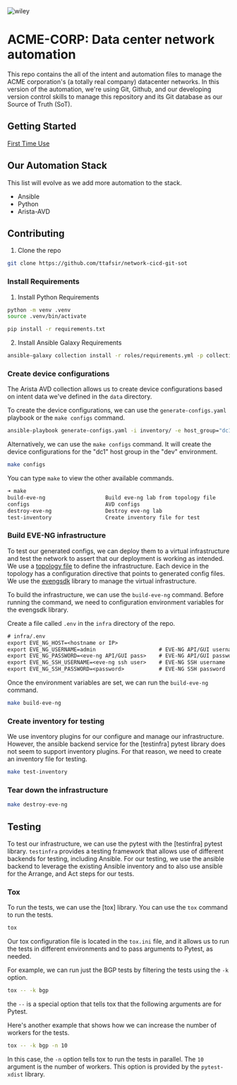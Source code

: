 <img src="https://user-images.githubusercontent.com/7189920/161707065-4bd60ae3-47f0-4426-92fe-1e07dd983897.png" alt="wiley" />

# ACME-CORP: Data center network automation

This repo contains the all of the intent and automation files to manage the ACME corporation's (a totally real company) datacenter networks. In this version of the automation, we're using Git, Github, and our developing version control skills to manage this repository and its Git database as our Source of Truth (SoT).

## Getting Started

[First Time Use](docs/first_time_use.md)

## Our Automation Stack

This list will evolve as we add more automation to the stack.

* Ansible
* Python
* Arista-AVD


## Contributing

1. Clone the repo

```sh
git clone https://github.com/ttafsir/network-cicd-git-sot
```

### Install Requirements

1. Install Python Requirements

```sh
python -m venv .venv
source .venv/bin/activate
```

```sh
pip install -r requirements.txt
```

2. Install Ansible Galaxy Requirements

```sh
ansible-galaxy collection install -r roles/requirements.yml -p collections
```


### Create device configurations

The Arista AVD collection allows us to create device configurations based on intent data we've defined in the `data` directory.

To create the device configurations, we can use the `generate-configs.yaml` playbook or the `make configs` command.

```sh
ansible-playbook generate-configs.yaml -i inventory/ -e host_group="dc1:&env_dev"
```

Alternatively, we can use the `make configs` command. It will create the device configurations for the "dc1" host group in the "dev" environment.

```sh
make configs
```

You can type `make` to view the other available commands.

```sh
➜ make
build-eve-ng                   Build eve-ng lab from topology file
configs                        AVD configs
destroy-eve-ng                 Destroy eve-ng lab
test-inventory                 Create inventory file for test
```

### Build EVE-NG infrastructure

To test our generated configs, we can deploy them to a virtual infrastructure and test the network to assert that our deployment is working as intended. We use a [topology file](infra/eve-ng-fabric-topology.yml) to define the infrastructure. Each device in the topology has a configuration directive that points to generated config files. We use the [evengsdk](www.github/ttafsir/evengsdk) library to manage the virtual infrastructure.

To build the infrastructure, we can use the `build-eve-ng` command. Before running the command, we need to configuration environment variables for the evengsdk library.

Create a file called `.env` in the `infra` directory of the repo.

```txt
# infra/.env
export EVE_NG_HOST=<hostname or IP>
export EVE_NG_USERNAME=admin                    # EVE-NG API/GUI username
export EVE_NG_PASSWORD=<eve-ng API/GUI pass>    # EVE-NG API/GUI password
export EVE_NG_SSH_USERNAME=<eve-ng ssh user>    # EVE-NG SSH username
export EVE_NG_SSH_PASSWORD=<password>           # EVE-NG SSH password
```

Once the environment variables are set, we can run the `build-eve-ng` command.

```sh
make build-eve-ng
```

### Create inventory for testing

We use inventory plugins for our configure and manage our infrastructure. However, the ansible backend service for the [testinfra] pytest library does not seem to support inventory plugins. For that reason, we need to create an inventory file for testing.

```sh
make test-inventory
```

### Tear down the infrastructure

```sh
make destroy-eve-ng
```

## Testing

To test our infrastructure, we can use the pytest with the [testinfra] pytest library. `testinfra` provides a testing framework that allows use of different backends for testing, including Ansible. For our testing, we use the ansible backend to leverage the existing Ansible inventory and to also use ansible for the Arrange, and Act steps for our tests.

### Tox

To run the tests, we can use the [tox] library. You can use the `tox` command to run the tests.

```sh
tox
```

Our tox configuration file is located in the `tox.ini` file, and it allows us to run the tests in different environments and to pass arguments to Pytest, as needed.

For example, we can run just the BGP tests by filtering the tests using the `-k` option.

```sh
tox -- -k bgp
```

the `--` is a special option that tells tox that the following arguments are for Pytest.

Here's another example that shows how we can increase the number of workers for the tests.

```sh
tox -- -k bgp -n 10
```

In this case, the `-n` option tells tox to run the tests in parallel. The `10` argument is the number of workers. This option is provided by the `pytest-xdist` library.
